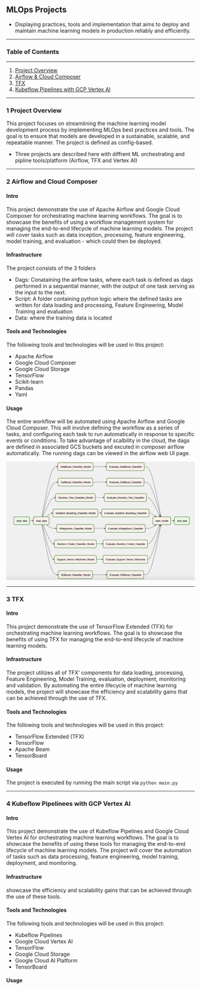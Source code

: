 ## MLOps Projects
- Displaying practices, tools and implementation that aims to deploy and maintain machine learning models in production reliably and efficiently. 
***


### Table of Contents
***
1. [Project Overview](#1-project-overview)
2. [Airflow & Cloud Composer](#2-airflow-and-cloud-composer)
3. [TFX](#3-tfx)
4. [Kubeflow Pipelines with GCP Vertex AI](#4-kubeflow-pipelines-with-gcp-vertex-ai)

***
### 1 Project Overview

This project focuses on streamlining the machine learning model development process by implementing MLOps best practices and tools. The goal is to ensure that models are developed in a sustainable, scalable, and repeatable manner. The project is defined as config-based.

- Three projects are described here with diffrent ML orchestrating and pipline tools/platform (Airflow, TFX and Vertex AI)
***

### 2 Airflow and Cloud Composer
#### Intro
This project demonstrate the use of Apache Airflow and Google Cloud Composer for orchestrating machine learning workflows. The goal is to showcase the benefits of using a workflow management system for managing the end-to-end lifecycle of machine learning models. The project will cover tasks such as data inception, processing, feature engineering, model training, and evaluation - which could then be deployed.



#### Infrastructure
The project consists of the 3 folders
- Dags: Conataining the airflow tasks, where each task is defined as dags performed in a sequential manner, with the output of one task serving as the input to the next.
- Script: A folder containing python logic where the defined tasks are written for data loading and processing, Feature Engineering, Model Training and evaluation
- Data: where the training data is located



#### Tools and Technologies
The following tools and technologies will be used in this project:
- Apache Airflow
- Google Cloud Composer
- Google Cloud Storage
- TensorFlow
- Scikit-learn
- Pandas
- Yaml


#### Usage
The entire workflow will be automated using Apache Airflow and Google Cloud Composer. This will involve defining the workflow as a series of tasks, and configuring each task to run automatically in response to specific events or conditions. To take advantage of scalbility in the cloud, the dags are defined in associated GCS buckets and excuted in composer airflow automatically. The running dags can be viewed in the airflow web UI page.


![images1](Airflow/images/dag_img_2.png)


***
### 3 TFX
#### Intro
This project demonstrate the use of TensorFlow Extended (TFX) for orchestrating machine learning workflows. The goal is to showcase the benefits of using TFX for managing the end-to-end lifecycle of machine learning models.


#### Infrastructure

The project utilizes all of TFX' components for data loading, processing, Feature Engineering, Model Training, evaluation, deployment, monitoring and validation. By automating the entire lifecycle of machine learning models, the project will showcase the efficiency and scalability gains that can be achieved through the use of TFX.


#### Tools and Technologies
The following tools and technologies will be used in this project:
- TensorFlow Extended (TFX)
- TensorFlow
- Apache Beam
- TensorBoard

#### Usage
The project is executed by running the main script via `python main.py` 


***
### 4 Kubeflow Pipelinees with GCP Vertex AI
#### Intro
This project demonstrate the use of Kubeflow Pipelines and Google Cloud Vertex AI for orchestrating machine learning workflows. The goal is to showcase the benefits of using these tools for managing the end-to-end lifecycle of machine learning models. The project will cover the automation of tasks such as data processing, feature engineering, model training, deployment, and monitoring.







#### Infrastructure
showcase the efficiency and scalability gains that can be achieved through the use of these tools.




#### Tools and Technologies
The following tools and technologies will be used in this project:
- Kubeflow Pipelines
- Google Cloud Vertex AI
- TensorFlow
- Google Cloud Storage
- Google Cloud AI Platform
- TensorBoard

#### Usage





